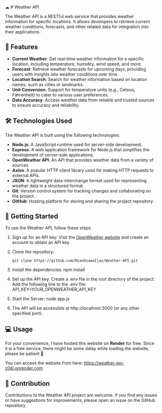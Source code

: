 ☁ # Weather API

The Weather API is a RESTful web service that provides weather information for specific locations. It allows developers to retrieve current weather conditions, forecasts, and other related data for integration into their applications.

## 🌟 Features

- **Current Weather**: Get real-time weather information for a specific location, including temperature, humidity, wind speed, and more.
- **Forecast**: Retrieve weather forecasts for upcoming days, providing users with insights into weather conditions over time.
- **Location Search**: Search for weather information based on location names, such as cities or landmarks.
- **Unit Conversion**: Support for temperature units (e.g., Celsius, Fahrenheit) to cater to various user preferences.
- **Data Accuracy**: Access weather data from reliable and trusted sources to ensure accuracy and reliability.

## 🛠️ Technologies Used

The Weather API is built using the following technologies:

- **Node.js**: A JavaScript runtime used for server-side development.
- **Express**: A web application framework for Node.js that simplifies the development of server-side applications.
- **OpenWeather API**: An API that provides weather data from a variety of sources.
- **Axios**: A popular HTTP client library used for making HTTP requests to external APIs.
- **JSON**: A lightweight data-interchange format used for representing weather data in a structured format.
- **Git**: Version control system for tracking changes and collaborating on the project.
- **GitHub**: Hosting platform for storing and sharing the project repository.

## 🚀 Getting Started

To use the Weather API, follow these steps:

1. Sign up for an API key: Visit the [OpenWeather website](https://openweathermap.org/) and create an account to obtain an API key.

2. Clone the repository:
   ```shell
   git clone https://github.com/MianUsamaIjaz/Weather-API.git

3. Install the dependencies: npm install

4. Set up the API key:
Create a .env file in the root directory of the project.
Add the following line to the .env file:
API_KEY=YOUR_OPENWEATHER_API_KEY

5. Start the Server: node app.js

6. The API will be accessible at http://localhost:3000 (or any other specified port).

## 💻 Usage

For your convenience, I have hosted this website on **Render** for free. Since it is a free service, there might be some delay while loading the website, please be patient 🙂

You can access the website from here: https://weather-api-z0di.onrender.com

## 🤝 Contribution
Contributions to the Weather API project are welcome. If you find any issues or have suggestions for improvements, please open an issue on the GitHub repository.
